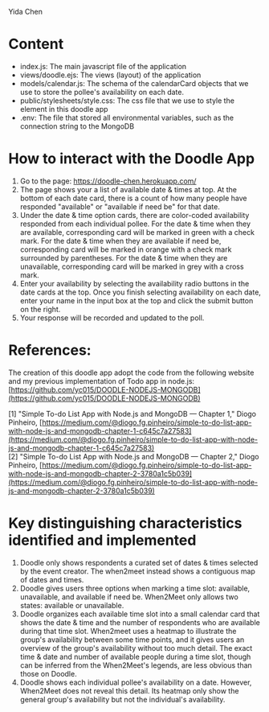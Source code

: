Yida Chen
# Content
- index.js: The main javascript file of the application
- views/doodle.ejs: The views (layout) of the application
- models/calendar.js: The schema of the calendarCard objects that we use to store the pollee's availability on each date.
- public/stylesheets/style.css: The css file that we use to style the element in this doodle app
- .env: The file that stored all environmental variables, such as the connection string to the MongoDB

# How to interact with the Doodle App
1. Go to the page: https://doodle-chen.herokuapp.com/
2. The page shows your a list of available date & times at top. At the bottom of each date card, there is a count of how many people have responded "available" or "available if need be" for that date.
3. Under the date & time option cards, there are color-coded availability responded from each individual pollee. For the date & time when they are available, corresponding card will be marked in green with a check mark. For the date & time when they are available if need be, corresponding card will be marked in orange with a check mark surrounded by parentheses. For the date & time when they are unavailable, corresponding card will be marked in grey with a cross mark.
4. Enter your availability by selecting the availability radio buttons in the date cards at the top. Once you finish selecting availability on each date, enter your name in the input box at the top and click the submit button on the right.
5. Your response will be recorded and updated to the poll. 

# References:
The creation of this doodle app adopt the code from the following website and my previous implementation of Todo app in node.js:
[https://github.com/yc015/DOODLE-NODEJS-MONGODB](https://github.com/yc015/DOODLE-NODEJS-MONGODB)

[1] "Simple To-do List App with Node.js and MongoDB — Chapter 1," Diogo Pinheiro, [https://medium.com/@diogo.fg.pinheiro/simple-to-do-list-app-with-node-js-and-mongodb-chapter-1-c645c7a27583](https://medium.com/@diogo.fg.pinheiro/simple-to-do-list-app-with-node-js-and-mongodb-chapter-1-c645c7a27583)  
[2] "Simple To-do List App with Node.js and MongoDB — Chapter 2," Diogo Pinheiro, [https://medium.com/@diogo.fg.pinheiro/simple-to-do-list-app-with-node-js-and-mongodb-chapter-2-3780a1c5b039](https://medium.com/@diogo.fg.pinheiro/simple-to-do-list-app-with-node-js-and-mongodb-chapter-2-3780a1c5b039)

# Key distinguishing characteristics identified and implemented 
1. Doodle only shows respondents a curated set of dates & times selected by the event creator. The when2meet instead shows a contiguous map of dates and times.
2. Doodle gives users three options when marking a time slot: available, unavailable, and available if need be. When2Meet only allows two states: available or unavailable.
3. Doodle organizes each available time slot into a small calendar card that shows the date & time and the number of respondents who are available during that time slot. When2meet uses a heatmap to illustrate the group's availability between some time points, and it gives users an overview of the group's availability without too much detail. The exact time & date and number of available people during a time slot, though can be inferred from the When2Meet's legends, are less obvious than those on Doodle. 
4. Doodle shows each individual pollee's availability on a date. However, When2Meet does not reveal this detail. Its heatmap only show the general group's availability but not the individual's availability.
